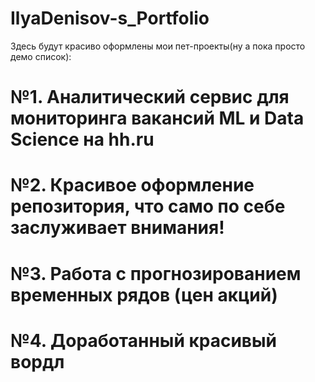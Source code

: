 # IlyaDenisov-s_Portfolio

Здесь будут красиво оформлены мои пет-проекты(ну а пока просто демо список):
 # №1. Аналитический сервис для мониторинга вакансий ML и Data Science на hh.ru
 # №2. Красивое оформление репозитория, что само по себе заслуживает внимания!
 # №3. Работа с прогнозированием временных рядов (цен акций)
 # №4. Доработанный красивый вордл
 
 
